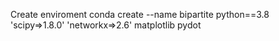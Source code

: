 Create enviroment
conda create --name bipartite python==3.8 'scipy=>1.8.0' 'networkx=>2.6' matplotlib pydot
